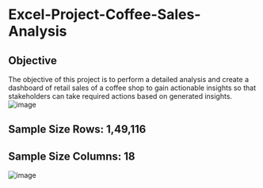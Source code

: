 # Excel-Project-Coffee-Sales-Analysis
## Objective

The objective of this project is to perform a detailed analysis and create a dashboard of retail sales of a coffee shop to gain actionable insights so that stakeholders can take required actions based on generated insights. 
![image](https://github.com/ankush0699/Excel-Project-Coffee-Sales-Analysis/assets/116469387/a9d3a2a1-cf20-4383-9e25-8ee64ab3e7f5)

## Sample Size Rows: 1,49,116
## Sample Size Columns: 18
![image](https://github.com/ankush0699/Excel-Project-Coffee-Sales-Analysis/assets/116469387/2b6d0da4-ca61-4899-9385-f79d885c3ddc)


